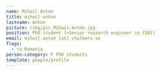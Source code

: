 ```yaml
---
name: Mihail Anton
title: mihail-anton
lastname: Anton
picture: /img/pic_Mihail-Anton.jpg
position: PhD student (+Senior research engineer in CSBI)
email: mihail.anton [at] chalmers.se
flags:
  - ro Romania
person-category: F PhD students
template: people/profile
---
```

